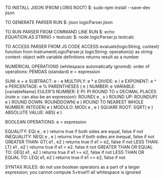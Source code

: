 TO INSTALL JISON (FROM LORIS ROOT)
$: sudo npm install --save-dev jison

TO GENERATE PARSER RUN
$: jison logicParser.jison

TO RUN PARSER FROM COMMAND LINE RUN
$: echo $EQUATION.AS.STRING$ > testcalc
$: node logicParser.js testcalc

TO ACCESS PARSER FROM JS CODE ACCESS evaluate(logicString, context) function from InstrumentLogicParser.js
logicString: operation(s) as string
context: object with variable definitions
returns result as a number

NUMERICAL OPERATIONS (whitespace automatically ignored):
order of operations: PEMDAS (standard)
e = expression

SUM:                                                                e + e
SUBTRACT:                                                           e - e
MULTIPLY:                                                           e * e
DIVIDE:                                                             e / e
EXPONENT:                                                           e ^ e
PERCENTAGE:                                                         e %
PARENTHESES                                                         ( e )
NUMBER:                                                             e
VARIABLE:                                                           [variableName]
EULER'S NUMBER:                                                     E
PI:                                                                 PI
ROUND TO x DECIMAL PLACES (note x: can also be an expression):      ROUND( e , x )
ROUND UP:                                                           ROUNDUP( e )
ROUND DOWN:                                                         ROUNDDOWN( e )
ROUND TO NEAREST WHOLE NUMBER:                                      INTEGER( e )
MODULO:                                                             MOD( e , e )
SQUARE ROOT:                                                        SQRT( e )
ABSOLUTE VALUE:                                                     ABS( e )

BOOLEAN OPERATIONS:
e = expression

EQUALITY:                                                           EQ( e , e )
                                                                    returns true if both sides are equal, false if not
INEQUALITY:                                                         NEQ( e , e )
                                                                    returns true if both sides are inequal, false if not
GREATER THAN:                                                       GT( e1 , e2 )
                                                                    returns true if e1 > e2, false if not
LESS THAN:                                                          LT( e1 , e2 )
                                                                    returns true if e1 < e2. false it not
GREATER THAN OR EQUAL TO:                                           GEQ( e1 , e2 )
                                                                    returns true if e1 >= e2, false if not
LESS THAN OR EQUAL TO:                                              LEQ( e1, e2 )
                                                                    returns true if e1 <= e2, false if not

SYNTAX RULES:
do not use boolean operators as a part of a larger expression; you cannot compute 5+true!!!
all whitespace is ignored
